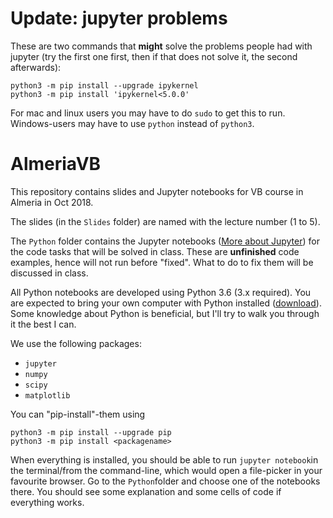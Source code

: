 # Update: jupyter problems
These are two commands that **might** solve the problems people had with jupyter (try the first one first, then if that does not solve it, the second afterwards):

```
python3 -m pip install --upgrade ipykernel
python3 -m pip install 'ipykernel<5.0.0'
```

For mac and linux users you may have to do `sudo` to get this to run. Windows-users may have to use `python` instead of `python3`.




# AlmeriaVB
This repository contains slides and Jupyter notebooks for VB course in Almeria in Oct 2018. 

The slides (in the `Slides` folder) are named with the lecture number (1 to 5).

The `Python` folder contains the Jupyter notebooks ([More about Jupyter](http://jupyter.org/index.html)) for the code tasks that will be solved in class. These are **unfinished** code examples, hence will not run before "fixed". What to do to fix them will be discussed in class. 

All Python notebooks are developed using Python 3.6 (3.x required). You are expected to bring your own computer with Python installed ([download](https://python.org/download)). Some knowledge about Python is beneficial, but I'll try to walk you through it the best I can.

We use the following packages:
* `jupyter`
* `numpy`
* `scipy`
* `matplotlib`

You can "pip-install"-them using 
```
python3 -m pip install --upgrade pip
python3 -m pip install <packagename>
```

When everything is installed, you should be able to run `jupyter notebook`in the terminal/from the command-line, which would open a file-picker in your favourite browser. Go to the `Python`folder and choose one of the notebooks there. You should see some explanation and some cells of code if everything works. 
